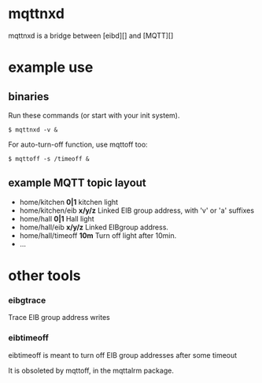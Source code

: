 # mqttnxd

mqttnxd is a bridge between [eibd][] and [MQTT][]

# example use
## binaries

Run these commands (or start with your init system).

	$ mqttnxd -v &

For auto-turn-off function, use mqttoff too:

	$ mqttoff -s /timeoff &

## example MQTT topic layout

* home/kitchen		__0|1__		kitchen light
* home/kitchen/eib	__x/y/z__	Linked EIB group address, with 'v' or 'a' suffixes
* home/hall		__0|1__		Hall light
* home/hall/eib		__x/y/z__	Linked EIBgroup address.
* home/hall/timeoff	__10m__		Turn off light after 10min.
* ...

# other tools
### eibgtrace

Trace EIB group address writes

### eibtimeoff

eibtimeoff is meant to turn off EIB group addresses after some timeout

It is obsoleted by mqttoff, in the mqttalrm package.

